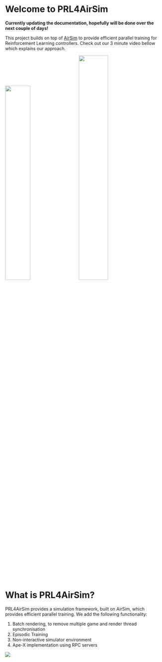 # Welcome to PRL4AirSim

**Currently updating the documentation, hopefully will be done over the next couple of days!**

This project builds on top of [AirSim](https://github.com/microsoft/AirSim) to provide efficient parallel training for Reinforcement Learning controllers.  Check out our 3 minute video bellow which explains our approach.


<p float="left">
  <img src="PRL4AirSim/images/ParallelRLDrones.gif" width="40%" />
  &emsp;&emsp;
  <a href="https://www.youtube.com/watch?v=kAWbEUUT8bw">
    <img src="PRL4AirSim/images/ICRA_Video.png" width="43%" />
  </a>
</p>



# What is PRL4AirSim?

PRL4AirSim provides a simulation framework, built on AirSim, which provides efficient parallel training.  We add the following functionality:

1. Batch rendering, to remove multiple game and render thread synchronisation
2. Episodic Training
3. Non-interactive simulator environment
4. Ape-X implementation using RPC servers

<div style="width: 40%; height: 70%">

![](PRL4AirSim/images/PRL4AirSimBlockDiagram.png)

</div>


# Build PRL4AirSim

## Building AirSim
Build AirSim normally.  **Ensure you clone this repository rather than AirSim, then follow their steps as we have modified the AirLib and AirSim plugins.**
- [Windows Build Link](https://microsoft.github.io/AirSim/build_windows)
- [Linux Build Link](https://microsoft.github.io/AirSim/build_linux)
- [MacOS Build Link](https://microsoft.github.io/AirSim/build_macos)

## Install Python Packages

Find the `requirements.txt` file which includes all python 

Install msgpackRPC (Ensure you install the correct )

## AirSim Configuration

One major disavantage of AirSim is the configuration file for the quadrotors within the simulator.  Every quadrotor requires a specific configuration which leads to thousands of repetitive lines within the configuration file located in `/Documents/AirSim/settings.json`


## PRL4AirSim Configuration

We provide a json file which contains all parameters of the experiment.  

```json
{
  "max_episodes" : 100000,
  "state_space" : [2, 32, 32],
  "action_space" : 2,
  "buffer_Size": 15000,
  "batch_size" : 32,
  "learning_rate" : 0.001,
  "discount_factor" : 0.95,
  "replace_target_count_episode" : 150,
  "num_drones" : 50,
  "from_artifact" : "",
  "projectName" : "MyProject2",
  "envProcesses" : 1,
  "storage_port" : 29000,
  "headless" : false
}
```

## Running PRL4AirSim

A quick way to test our framework is to use the `start.py` python script, which will run a local version of the PRL4AirSim.  However, we recommend to run all subprocesses on networked computers.

There are four components:

| File      | Description |
| ----------- | ----------- |
| `PRL4AirSim/UEBinary/{ProjectName}.sh`      | AirSim Unreal Engine Binary       |
| `PRL4AirSim/PyClient.py`   | PyClient AirSim Client hosting a local DQN network        |
| `PRL4AirSim/Storage.py`   | Replay Buffer       |
| `PRL4AirSim/Trainer.py`   | Global network parameter trainer      |

Alternatively, we recommend running the airsim and local DQN network on multiple compute units as shown in the figure bellow, thus spreading the GPU and CPU load.  This can be done by running the PyClient and UEBinary remotely, ensuring the IP of the buffer is defined on these machines.  Check out `start.py` on how to do this.  

<div style="width: 40%; height: 30%">

![](PRL4AirSim/images/ParallelRLFramework.png)
</div>

# PRL4AirSim UnrealEngine and Replay Buffer connection commands

Ape-X enables us to run multiple DQN local instances in parallel (hence parallel RL).  This results in an increased data sample rate from the environmnet.  The bottleneck of AirSim is the high CPU utilisation from the quadrotor dynamics which are calculated every step for each vehicle.  Vectorising the environment can improve memory utilisation 


We have modified the AirLib library to accept new commands that enable vectorised based environment interaction.  Hence, intialise the MultiRotor client normally

**Note: in our code we use client.call(...) without differentiating between the UnrealEngine and Replay buffer.  However, for this documentation simClient means the UnrealEngine client and replayClient is the Replay bufer**

```python
simClient = airsim.MultirotorClient(ue_ip_address : str, ue_port : int)
simClient.confirmConnection()

bufferClient = msgpackrpc.Client(msgpackrpc.Address(buffer_ip_address : str, buffer_port : int))
print(bufferClient.call("confirmConnection"))
```

## PRL4AirSim Agent Simulator Batch commands

```python
simClient.call('simGetBatchImages', requests : [airsim.ImageRequest], vehicle_names : [str])
```

```python
simClient.call_async('moveByVelocityZBatch', vx_vec : [float], vy_vec : [float], z_vec : [float], time : float, driveTrainType : airsim.DrivetrainType, yawMode : airsim.YawMode, vehicle_names : [str])
```

```python
simClient.call('simSetVehiclePoseBatch', poses : [airsim.Pose], vehicle_names : [str])
```

```python
simClient.call_async("resetVehicle", vehicle_name : str, pose : airsim.Pose, orientation : airsim.Quaternionr)
```

## PRL4AirSim Shared Replay Buffer

Similarly to AirSim, we use a RPC server to host the replay buffer.  This buffer is a centralised storage used by the local agent instances to fill experiences to, and an external trainer client which samples experiences.

```python
def pushMemory(self, state, action, next_state, reward, not_done)
```

```python
# For Epislon-Greedy action selection, epsilon can decrement with the size of the experience replay.
def getMemoryPushCounter(self)
```

```python
# There is a delay between when the replay buffer starts and when agents start interacting with the environment.
# We use this to properly define when the experiment starts.
def startSimulation(self)
```

```python
# Used to track episodic training
def finishEpisode(self)
```

```python
# The trainer calls this to sample experiences from the buffer.  We store experiences as a dictionary of numpy arrays 
# which need to be converted to python lists for the RPC server to encode and sent to the trainer client.  See 'Utils.convertStateDicToListDic()'
def sampleFromStorage(self)
```

# Non-interactive Unreal Engine Custom Environments

We provide the environment presented within the paper to allow others to validate our approach.  However, to create a custom environment, we recomend you follow the following steps to prevent agent interaction.

## Remove ego-perspective rendering of other quadrotors

To make the quadrotor invisible in the scene, change the 'Hidden in Scene Capture' to True.  This will make it invisible to other drones but the spectator actor can still see it.  Go to details, then rendering, this will show the setting 'ACtor Hidden In Game'.

<div style="width: 40%">

![](PRL4AirSim/images/NonInteractiveUE/MakeActorHidden.png)
</div>

<div style="width: 40%; height: 30%">

![](PRL4AirSim/images/NonInteractiveUE/MakeActorHiddenZoom.png)
</div>

## Remove Collision boxes from all agents within the environment

We need to specifically remove agent-agent interaction while also enabling environment interaction.  Hence we need to define all components of the quadrotor blueprint 'BP_FlyingPawn' as 'Pawn' and ignore any overlaps that occour between this group.  To do this, we modify the collision response within the agent blueprint.

There are five components to change within the 'BP_FlyingPawn' blueprint: BodyMesh, Prop3, Prop2, Prop1, Prop0.  For all of these, go to collisions, then change the collision presents to custom.  Thange the Object Type to 'Pawn' and then in 'Object Responses' change the Pawn to Ignore as shown bellow.

<div style="width: 30%; height: 30%">

![](PRL4AirSim/images/NonInteractiveUE/CollisionPresets.png)
</div>


Now to remove collisions between 'Pawns', we need to ignore the event 'ActorBeginOverlap' which we can do using a Blueprint Event Graph.  Add the following event graph to 'BP_FlyingPawn'.

<div style="width: 40%; height: 30%">

![](PRL4AirSim/images/NonInteractiveUE/IgnoreCollisionBP.png)
</div>

Agents will interact with the environment without interacting with each other.



# Potential Issues and Confusions

1. Correct installation of RPC library.

2. DQNetwork and DQNTrainer used for both the PyClient and Trainer

In the future we will break the functionality of both the DQNetwork and DQNTrainer to make it clearer what functions are used for each. 

3. AirSim and UnrealEngine Coordinate Reference Frame

The reference frame in AirSim is centered around the player start actor.  To spawn agents at certain locations, we capture the position within the unreal engine and then transpose it to the AirSim frame.  Use the function 'convert_pos_UE_to_AS' to convert between UE and AS in Utils.py

```python
def convert_pos_UE_to_AS(origin_UE : np.array, pos_UE : np.array):
```


---



















AirSim is a simulator for drones, cars and more, built on [Unreal Engine](https://www.unrealengine.com/) (we now also have an experimental [Unity](https://unity3d.com/) release). It is open-source, cross platform, and supports software-in-the-loop simulation with popular flight controllers such as PX4 & ArduPilot and hardware-in-loop with PX4 for physically and visually realistic simulations. It is developed as an Unreal plugin that can simply be dropped into any Unreal environment. Similarly, we have an experimental release for a Unity plugin.

Our goal is to develop AirSim as a platform for AI research to experiment with deep learning, computer vision and reinforcement learning algorithms for autonomous vehicles. For this purpose, AirSim also exposes APIs to retrieve data and control vehicles in a platform independent way.

**Check out the quick 1.5 minute demo**

Drones in AirSim

[![AirSim Drone Demo Video](docs/images/demo_video.png)](https://youtu.be/-WfTr1-OBGQ)

Cars in AirSim

[![AirSim Car Demo Video](docs/images/car_demo_video.png)](https://youtu.be/gnz1X3UNM5Y)


## How to Get It

### Windows
[![Build Status](https://github.com/microsoft/AirSim/actions/workflows/test_windows.yml/badge.svg)](https://github.com/microsoft/AirSim/actions/workflows/test_windows.yml)
* [Download binaries](https://github.com/Microsoft/AirSim/releases)
* [Build it](https://microsoft.github.io/AirSim/build_windows)

### Linux
[![Build Status](https://github.com/microsoft/AirSim/actions/workflows/test_ubuntu.yml/badge.svg)](https://github.com/microsoft/AirSim/actions/workflows/test_ubuntu.yml)
* [Download binaries](https://github.com/Microsoft/AirSim/releases)
* [Build it](https://microsoft.github.io/AirSim/build_linux)

### macOS
[![Build Status](https://github.com/microsoft/AirSim/actions/workflows/test_macos.yml/badge.svg)](https://github.com/microsoft/AirSim/actions/workflows/test_macos.yml)
* [Build it](https://microsoft.github.io/AirSim/build_macos)

For more details, see the [use precompiled binaries](docs/use_precompiled.md) document. 

## How to Use It

### Documentation

View our [detailed documentation](https://microsoft.github.io/AirSim/) on all aspects of AirSim.

### Manual drive

If you have remote control (RC) as shown below, you can manually control the drone in the simulator. For cars, you can use arrow keys to drive manually.

[More details](https://microsoft.github.io/AirSim/remote_control)

![record screenshot](docs/images/AirSimDroneManual.gif)

![record screenshot](docs/images/AirSimCarManual.gif)


### Programmatic control

AirSim exposes APIs so you can interact with the vehicle in the simulation programmatically. You can use these APIs to retrieve images, get state, control the vehicle and so on. The APIs are exposed through the RPC, and are accessible via a variety of languages, including C++, Python, C# and Java.

These APIs are also available as part of a separate, independent cross-platform library, so you can deploy them on a companion computer on your vehicle. This way you can write and test your code in the simulator, and later execute it on the real vehicles. Transfer learning and related research is one of our focus areas.

Note that you can use [SimMode setting](https://microsoft.github.io/AirSim/settings#simmode) to specify the default vehicle or the new [ComputerVision mode](https://microsoft.github.io/AirSim/image_apis#computer-vision-mode-1) so you don't get prompted each time you start AirSim.

[More details](https://microsoft.github.io/AirSim/apis)

### Gathering training data

There are two ways you can generate training data from AirSim for deep learning. The easiest way is to simply press the record button in the lower right corner. This will start writing pose and images for each frame. The data logging code is pretty simple and you can modify it to your heart's content.

![record screenshot](docs/images/record_data.png)

A better way to generate training data exactly the way you want is by accessing the APIs. This allows you to be in full control of how, what, where and when you want to log data.

### Computer Vision mode

Yet another way to use AirSim is the so-called "Computer Vision" mode. In this mode, you don't have vehicles or physics. You can use the keyboard to move around the scene, or use APIs to position available cameras in any arbitrary pose, and collect images such as depth, disparity, surface normals or object segmentation.

[More details](https://microsoft.github.io/AirSim/image_apis)

### Weather Effects

Press F10 to see various options available for weather effects. You can also control the weather using [APIs](https://microsoft.github.io/AirSim/apis#weather-apis). Press F1 to see other options available.

![record screenshot](docs/images/weather_menu.png)

## Tutorials

- [Video - Setting up AirSim with Pixhawk Tutorial](https://youtu.be/1oY8Qu5maQQ) by Chris Lovett
- [Video - Using AirSim with Pixhawk Tutorial](https://youtu.be/HNWdYrtw3f0) by Chris Lovett
- [Video - Using off-the-self environments with AirSim](https://www.youtube.com/watch?v=y09VbdQWvQY) by Jim Piavis
- [Webinar - Harnessing high-fidelity simulation for autonomous systems](https://note.microsoft.com/MSR-Webinar-AirSim-Registration-On-Demand.html) by Sai Vemprala
- [Reinforcement Learning with AirSim](https://microsoft.github.io/AirSim/reinforcement_learning) by Ashish Kapoor
- [The Autonomous Driving Cookbook](https://aka.ms/AutonomousDrivingCookbook) by Microsoft Deep Learning and Robotics Garage Chapter
- [Using TensorFlow for simple collision avoidance](https://github.com/simondlevy/AirSimTensorFlow) by Simon Levy and WLU team

## Participate

### Paper

More technical details are available in [AirSim paper (FSR 2017 Conference)](https://arxiv.org/abs/1705.05065). Please cite this as:
```
@inproceedings{airsim2017fsr,
  author = {Shital Shah and Debadeepta Dey and Chris Lovett and Ashish Kapoor},
  title = {AirSim: High-Fidelity Visual and Physical Simulation for Autonomous Vehicles},
  year = {2017},
  booktitle = {Field and Service Robotics},
  eprint = {arXiv:1705.05065},
  url = {https://arxiv.org/abs/1705.05065}
}
```

### Contribute

Please take a look at [open issues](https://github.com/microsoft/airsim/issues) if you are looking for areas to contribute to.

* [More on AirSim design](https://microsoft.github.io/AirSim/design)
* [More on code structure](https://microsoft.github.io/AirSim/code_structure)
* [Contribution Guidelines](CONTRIBUTING.md)

### Who is Using AirSim?

We are maintaining a [list](https://microsoft.github.io/AirSim/who_is_using) of a few projects, people and groups that we are aware of. If you would like to be featured in this list please [make a request here](https://github.com/microsoft/airsim/issues).

## Contact

Join our [GitHub Discussions group](https://github.com/microsoft/AirSim/discussions) to stay up to date or ask any questions.

We also have an AirSim group on [Facebook](https://www.facebook.com/groups/1225832467530667/). 


## What's New

* [Cinematographic Camera](https://github.com/microsoft/AirSim/pull/3949)
* [ROS2 wrapper](https://github.com/microsoft/AirSim/pull/3976)
* [API to list all assets](https://github.com/microsoft/AirSim/pull/3940)
* [movetoGPS API](https://github.com/microsoft/AirSim/pull/3746)
* [Optical flow camera](https://github.com/microsoft/AirSim/pull/3938)
* [simSetKinematics API](https://github.com/microsoft/AirSim/pull/4066)
* [Dynamically set object textures from existing UE material or texture PNG](https://github.com/microsoft/AirSim/pull/3992)
* [Ability to spawn/destroy lights and control light parameters](https://github.com/microsoft/AirSim/pull/3991)
* [Support for multiple drones in Unity](https://github.com/microsoft/AirSim/pull/3128)
* [Control manual camera speed through the keyboard](https://github.com/microsoft/AirSim/pulls?page=6&q=is%3Apr+is%3Aclosed+sort%3Aupdated-desc#:~:text=1-,Control%20manual%20camera%20speed%20through%20the%20keyboard,-%233221%20by%20saihv) 

For complete list of changes, view our [Changelog](docs/CHANGELOG.md)

## FAQ

If you run into problems, check the [FAQ](https://microsoft.github.io/AirSim/faq) and feel free to post issues in the  [AirSim](https://github.com/Microsoft/AirSim/issues) repository.

## Code of Conduct

This project has adopted the [Microsoft Open Source Code of Conduct](https://opensource.microsoft.com/codeofconduct/). For more information see the [Code of Conduct FAQ](https://opensource.microsoft.com/codeofconduct/faq/) or contact [opencode@microsoft.com](mailto:opencode@microsoft.com) with any additional questions or comments.


## License

This project is released under the MIT License. Please review the [License file](LICENSE) for more details.


